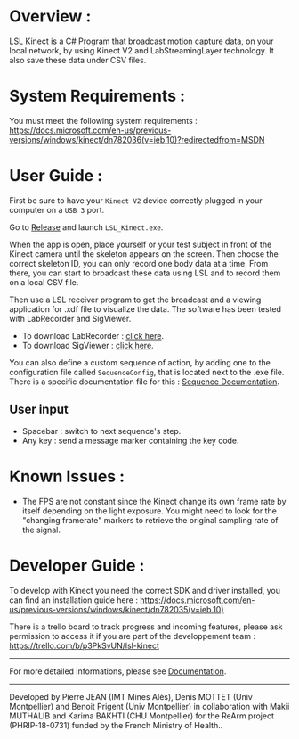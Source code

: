 # Overview :
LSL Kinect is a C# Program that broadcast motion capture data, on your local network, by using Kinect V2 and LabStreamingLayer technology. It also save these data under CSV files.

# System Requirements :

You must meet the following system requirements :
https://docs.microsoft.com/en-us/previous-versions/windows/kinect/dn782036(v=ieb.10)?redirectedfrom=MSDN

# User Guide :

First be sure to have your `Kinect V2` device correctly plugged in your computer on a `USB 3` port.

Go to  [Release](/bin/Release/) and launch `LSL_Kinect.exe`.

When the app is open, place yourself or your test subject in front of the Kinect camera until the skeleton appears on the screen.
Then choose the correct skeleton ID, you can only record one body data at a time.
From there, you can start to broadcast these data using LSL and to record them on a local CSV file.

Then use a LSL receiver program to get the broadcast and a viewing application for .xdf file to visualize the data.
The software has been tested with LabRecorder and SigViewer.

- To download LabRecorder : [click here](https://github.com/labstreaminglayer/App-LabRecorder/releases).
- To download SigViewer  : [click here](https://github.com/cbrnr/sigviewer).

You can also define a custom sequence of action, by adding one to the configuration file called `SequenceConfig`, that is located next to the .exe file.
There is a specific documentation file for this : [Sequence Documentation](https://github.com/Benoit-Prigent/LSL-Kinect/blob/master/Documentation/Sequence%20Configuration%20File%20Documentation.pdf "Sequence Configuration File Documentation.pdf").

## User input
- Spacebar : switch to next sequence's step.
- Any key : send a message marker containing the key code.

# Known Issues :

- The FPS are not constant since the Kinect change its own frame rate by itself depending on the light exposure. You might need to look for the "changing framerate" markers to retrieve the original sampling rate of the signal.

# Developer Guide :

To develop with Kinect you need the correct SDK and driver installed, you can find an installation guide here :
https://docs.microsoft.com/en-us/previous-versions/windows/kinect/dn782035(v=ieb.10)

There is a trello board to track progress and incoming features, please ask permission to access it if you are part of the developpement team :
https://trello.com/b/p3PkSvUN/lsl-kinect


-----  

For more detailed informations, please see [Documentation](/Documentation/).  

-----  
Developed by Pierre JEAN (IMT Mines Alès), Denis MOTTET (Univ Montpellier) and Benoit Prigent (Univ Montpellier) in collaboration with Makii MUTHALIB and Karima BAKHTI (CHU Montpellier) for the ReArm project (PHRIP-18-0731) funded by the French Ministry of Health..
